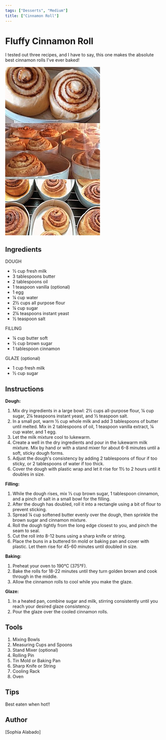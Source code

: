 ```yaml
---
tags: ["Desserts", "Medium"]
title: ["Cinnamon Roll"]
---
```


<TagLinks />

# Fluffy Cinnamon Roll

I tested out three recipes, and I have to say, this one makes the absolute best cinnamon rolls I've ever baked!


![Cinnamon Roll](../assets/images/cinnamonroll.jpeg)

## Ingredients

DOUGH
- ½ cup fresh milk
- 3 tablespoons butter
- 2 tablespoons oil
- 1 teaspoon vanilla (optional)
- 1 egg
- ¼ cup water
- 2½ cups all purpose flour
- ¼ cup sugar
- 2¼ teaspoons instant yeast
- ½ teaspoon salt

FILLING
- ¼ cup butter soft
- ½ cup brown sugar
- 1 tablespoon cinnamon

GLAZE (optional)
- 1 cup fresh milk
- ½ cup sugar

## Instructions

**Dough:**
1. Mix dry ingredients in a large bowl: 2½ cups all-purpose flour, ¼ cup sugar, 2¼ teaspoons instant yeast, and ½ teaspoon salt.
2. In a small pot, warm ½ cup whole milk and add 3 tablespoons of butter until melted. Mix in 2 tablespoons of oil, 1 teaspoon vanilla extract, ¼ cup water, and 1 egg.
3. Let the milk mixture cool to lukewarm.
4. Create a well in the dry ingredients and pour in the lukewarm milk mixture. Mix by hand or with a stand mixer for about 6-8 minutes until a soft, sticky dough forms.
5. Adjust the dough's consistency by adding 2 tablespoons of flour if too sticky, or 2 tablespoons of water if too thick.
6. Cover the dough with plastic wrap and let it rise for 1½ to 2 hours until it doubles in size.

**Filling:**
1. While the dough rises, mix ⅓ cup brown sugar, 1 tablespoon cinnamon, and a pinch of salt in a small bowl for the filling.
2. After the dough has doubled, roll it into a rectangle using a bit of flour to prevent sticking.
3. Spread ¼ cup softened butter evenly over the dough, then sprinkle the brown sugar and cinnamon mixture.
4. Roll the dough tightly from the long edge closest to you, and pinch the seam to seal.
5. Cut the roll into 8-12 buns using a sharp knife or string.
6. Place the buns in a buttered tin mold or baking pan and cover with plastic. Let them rise for 45-60 minutes until doubled in size.

**Baking:**
1. Preheat your oven to 190°C (375°F).
2. Bake the rolls for 18-22 minutes until they turn golden brown and cook through in the middle.
3. Allow the cinnamon rolls to cool while you make the glaze.

**Glaze:**
1. In a heated pan, combine sugar and milk, stirring consistently until you reach your desired glaze consistency.
2. Pour the glaze over the cooled cinnamon rolls.


## Tools

1. Mixing Bowls
2. Measuring Cups and Spoons
3. Stand Mixer (optional)
4. Rolling Pin
5. Tin Mold or Baking Pan 
6. Sharp Knife or String
7. Cooling Rack
8. Oven

## Tips

Best eaten when hot!!

## Author

[Sophia Alabado]